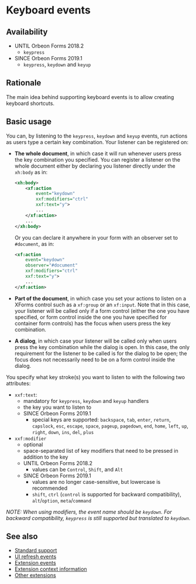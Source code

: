 # Keyboard events

## Availability

- UNTIL Orbeon Forms 2018.2
    - `keypress`
- SINCE Orbeon Forms 2019.1
    - `keypress`, `keydown` and `keyup`
    
## Rationale 

The main idea behind supporting keyboard events is to allow creating keyboard shortcuts.

## Basic usage

You can, by listening to the `keypress`, `keydown` and `keyup` events, run actions as users type a certain key combination. Your listener can be registered on:

- __The whole document__, in which case it will run whenever users press the key combination you specified. You can register a listener on the whole document either by declaring you listener directly under the `xh:body` as in:

    ```xml
    <xh:body>
        <xf:action 
            event="keydown" 
            xxf:modifiers="ctrl" 
            xxf:text="y">
            ...
        </xf:action>
        ...
    </xh:body>
    ```
    
    Or you can declare it anywhere in your form with an observer set to `#document`, as in:
    
    ```xml
    <xf:action 
        event="keydown" 
        observer="#document" 
        xxf:modifiers="ctrl"
        xxf:text="y">
        ...
    </xf:action>
    ```
- __Part of the document__, in which case you set your actions to listen on a XForms control such as a `xf:group` or an `xf:input`. Note that in this case, your listener will be called only if a form control (either the one you have specified, or form control inside the one you have specified for container form controls) has the focus when users press the key combination.
- __A dialog__, in which case your listener will be called only when users press the key combination while the dialog is open. In this case, the only requirement for the listener to be called is for the dialog to be open; the focus does not necessarily need to be on a form control inside the dialog.

You specify what key stroke(s) you want to listen to with the following two attributes:

- `xxf:text`:
    - mandatory for `keypress`, `keydown` and `keyup` handlers
    - the key you want to listen to
    - SINCE Orbeon Forms 2019.1
        - special keys are supported: `backspace`, `tab`, `enter`, `return`, `capslock`, `esc`, `escape`, `space`, `pageup`, `pagedown`, `end`, `home`, `left`, `up`, `right`, `down`, `ins`, `del`, `plus`
- `xxf:modifier`
    - optional
    - space-separated list of key modifiers that need to be pressed in addition to the key
    - UNTIL Orbeon Forms 2018.2
        - values can be `Control`, `Shift`, and `Alt`
    - SINCE Orbeon Forms 2019.1
        - values are no longer case-sensitive, but lowercase is recommended
        - `shift`, `ctrl` (`control` is supported for backward compatibility), `alt`/`option`, `meta`/`command`
        
*NOTE: When using modifiers, the event name should be `keydown`. For backward compatibility, `keypress` is still supported but translated to `keydown`.* 

## See also

- [Standard support](events-standard.md)
- [UI refresh events](events-refresh.md)
- [Extension events](events-extensions-events.md)
- [Extension context information](events-extensions-context.md)
- [Other extensions](events-extensions-other.md)
